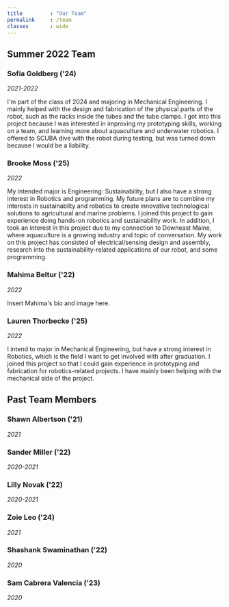 ```yaml
---
title         : "Our Team"
permalink     : /team
classes       : wide
---
```


## Summer 2022 Team

### Sofia Goldberg ('24)

*2021-2022*

I'm part of the class of 2024 and majoring in Mechanical Engineering. I mainly helped with the design and fabrication of the physical parts of the robot, such as the racks inside the tubes and the tube clamps. I got into this project because I was interested in improving my prototyping skills, working on a team, and learning more about aquaculture and underwater robotics. I offered to SCUBA dive with the robot during testing, but was turned down because I would be a liability.

### Brooke Moss ('25)

*2022*

My intended major is Engineering: Sustainability, but I also have a strong interest in Robotics and programming. My future plans are to combine my interests in sustainabilty and robotics to create innovative technological solutions to agricultural and marine problems. I joined this project to gain experience doing hands-on robotics and sustainability work. In addition, I took an interest in this project due to my connection to Downeast Maine, where aquaculture is a growing industry and topic of conversation. My work on this project has consisted of electrical/sensing design and assembly, research into the sustainability-related applications of our robot, and some programming.

### Mahima Beltur ('22)

*2022*

Insert Mahima's bio and image here.

### Lauren Thorbecke ('25)

*2022*

I intend to major in Mechanical Engineering, but have a strong interest in Robotics, which is the field I want to get involved with after graduation. I joined this project so that I could gain experience in prototyping and fabrication for robotics-related projects. I have mainly been helping with the mechanical side of the project.

## Past Team Members

### Shawn Albertson ('21)

*2021*

### Sander Miller ('22)

*2020-2021*

### Lilly Novak ('22)

*2020-2021*

### Zoie Leo ('24)

*2021*

### Shashank Swaminathan ('22)

*2020*

### Sam Cabrera Valencia ('23)

*2020*
